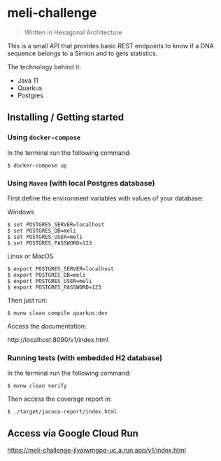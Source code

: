 # meli-challenge 
> Written in Hexagonal Architecture

This is a small API that provides basic REST endpoints to know if a DNA sequence belongs to a Simion and to gets statistics.

The technology behind it: 
* Java 11
* Quarkus
* Postgres

## Installing / Getting started

### **Using `docker-compose`**

In the terminal run the following command:
```console
$ docker-compose up
``` 

### **Using `Maven`** (with local Postgres database)

First define the environment variables with values of your database:

Windows
```console
$ set POSTGRES_SERVER=localhost
$ set POSTGRES_DB=meli
$ set POSTGRES_USER=meli
$ set POSTGRES_PASSWORD=123
```
Linux or MacOS
```console
$ export POSTGRES_SERVER=localhost
$ export POSTGRES_DB=meli
$ export POSTGRES_USER=meli
$ export POSTGRES_PASSWORD=123
```

Then just run:

```console
$ mvnw clean compile quarkus:dev
```

Access the documentation: 

http://localhost:8090/v1/index.html


### **Running tests** (with embedded H2 database)

In the terminal run the following command:
```console
$ mvnw clean verify
```
Then access the coverage report in:
```console
$ ./target/jacoco-report/index.html
```

## Access via Google Cloud Run
https://meli-challenge-jlyaiwmgpq-uc.a.run.app/v1/index.html